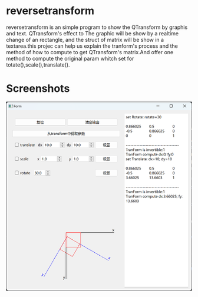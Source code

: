 # reversetransform
reversetransform is an simple program to show the QTransform by graphis and text. QTransform's effect to The graphic will be show by a realtime change of an rectangle, and the struct of matrix will be show in a textarea.this projec can help us explain the tranform's process and the method of how to compute to get QTransform's matrix.And offer one method to compute the original param whitch set for totate(),scale(),translate().
# Screenshots
![示例](./demo.png)

